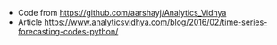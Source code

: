 * Code from https://github.com/aarshayj/Analytics_Vidhya
* Article https://www.analyticsvidhya.com/blog/2016/02/time-series-forecasting-codes-python/
